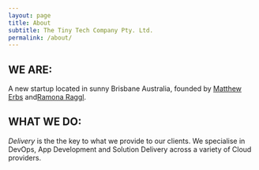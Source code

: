 ```yaml
---
layout: page
title: About
subtitle: The Tiny Tech Company Pty. Ltd.
permalink: /about/
---
```



## WE ARE:
A new startup located in sunny Brisbane Australia, founded by [Matthew Erbs](https://twitter.com/MatthewErbs) and[Ramona Raggl](https://twitter.com/ramonaraggl).

## WHAT WE DO:

*Delivery* is the the key to what we provide to our clients.  We specialise in DevOps, App Development and Solution Delivery across a variety of Cloud providers.